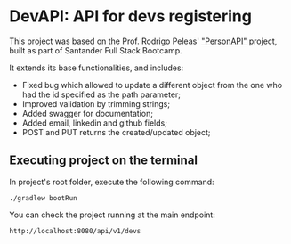 # DevAPI: API for devs registering

This project was based on the Prof. Rodrigo Peleas' ["PersonAPI"](https://github.com/rpeleias/personapi_digital_innovation_one) project, built as part of Santander Full Stack Bootcamp.

It extends its base functionalities, and includes:

* Fixed bug which allowed to update a different object from the one who had the id specified as the path parameter;
* Improved validation by trimming strings;
* Added swagger for documentation;
* Added email, linkedin and github fields;
* POST and PUT returns the created/updated object;


## Executing project on the terminal

In project's root folder, execute the following command:

```shell script
./gradlew bootRun
```

You can check the project running at the main endpoint:

```
http://localhost:8080/api/v1/devs
```



